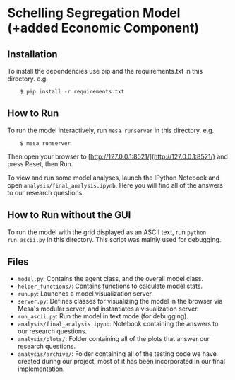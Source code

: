 # Schelling Segregation Model (+added Economic Component)

## Installation

To install the dependencies use pip and the requirements.txt in this directory. e.g.

```
    $ pip install -r requirements.txt
```

## How to Run

To run the model interactively, run ``mesa runserver`` in this directory. e.g.

```
    $ mesa runserver
```

Then open your browser to [http://127.0.0.1:8521/](http://127.0.0.1:8521/) and press Reset, then Run.

To view and run some model analyses, launch the IPython Notebook and open ``analysis/final_analysis.ipynb``. Here you will find all of the answers to our research questions.

## How to Run without the GUI

To run the model with the grid displayed as an ASCII text, run `python run_ascii.py` in this directory. This script was mainly used for debugging. 

## Files

* ``model.py``: Contains the agent class, and the overall model class.
* ``helper_functions/``: Contains functions to calculate model stats.
* ``run.py``: Launches a model visualization server.
* ``server.py``: Defines classes for visualizing the model in the browser via Mesa's modular server, and instantiates a visualization server.
* ``run_ascii.py``: Run the model in text mode (for debugging).
* ``analysis/final_analysis.ipynb``: Notebook containing the answers to our research questions.
* ``analysis/plots/``: Folder containing all of the plots that answer our research questions.
* ``analysis/archive/``: Folder containing all of the testing code we have created during our project, most of it has been incorporated in our final implementation. 
